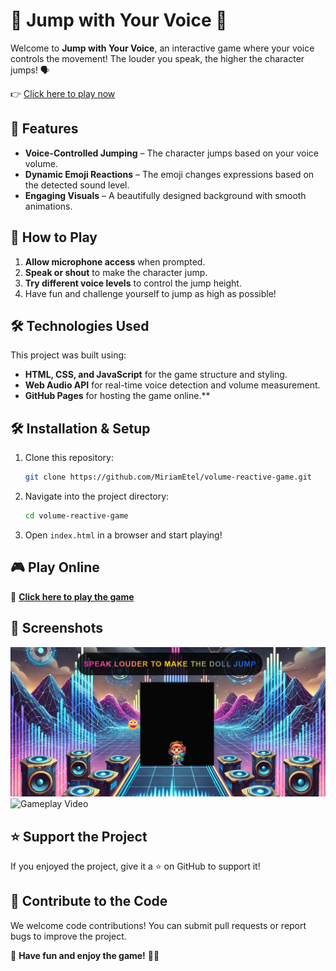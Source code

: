 # 🎤 Jump with Your Voice 🚀

Welcome to **Jump with Your Voice**, an interactive game where your voice controls the movement! The louder you speak, the higher the character jumps! 🗣️

👉 [Click here to play now](https://miriametel.github.io/volume-reactive/)

## 🌟 Features

- **Voice-Controlled Jumping** – The character jumps based on your voice volume.
- **Dynamic Emoji Reactions** – The emoji changes expressions based on the detected sound level.
- **Engaging Visuals** – A beautifully designed background with smooth animations.

## 🎯 How to Play

1. **Allow microphone access** when prompted.
2. **Speak or shout** to make the character jump.
3. **Try different voice levels** to control the jump height.
4. Have fun and challenge yourself to jump as high as possible! 

## 🛠️ Technologies Used

This project was built using:

- **HTML, CSS, and JavaScript** for the game structure and styling.
- **Web Audio API** for real-time voice detection and volume measurement.
- **GitHub Pages** for hosting the game online.\*\*

## 🛠️ Installation & Setup

1. Clone this repository:
   ```sh
   git clone https://github.com/MiriamEtel/volume-reactive-game.git
   ```
2. Navigate into the project directory:
   ```sh
   cd volume-reactive-game
   ```
3. Open `index.html` in a browser and start playing!

## 🎮 Play Online

🔗 **[Click here to play the game](https://miriametel.github.io/volume-reactive-game/)**

## 📸 Screenshots

![Game Screenshot](images/screenshot.png)
![Gameplay Video](images/gameplay.gif)





## ⭐ Support the Project

If you enjoyed the project, give it a ⭐ on GitHub to support it!

## 🤝 Contribute to the Code

We welcome code contributions! You can submit pull requests or report bugs to improve the project.


📢 **Have fun and enjoy the game!** 🎤🚀

